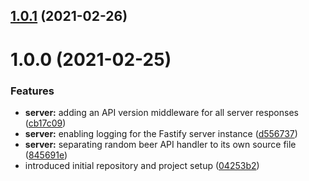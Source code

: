 ## [1.0.1](https://github.com/epam-debrecen-ui-community/tech-corner-3-semrel/compare/v1.0.0...v1.0.1) (2021-02-26)

# 1.0.0 (2021-02-25)


### Features

* **server:** adding an API version middleware for all server responses ([cb17c09](https://github.com/epam-debrecen-ui-community/tech-corner-3-semrel/commit/cb17c09e69c6b7281ea7c19bad6902242dde7bf4))
* **server:** enabling logging for the Fastify server instance ([d556737](https://github.com/epam-debrecen-ui-community/tech-corner-3-semrel/commit/d5567377daf7a4d9dbd178d477fa5a5a3c893e6c))
* **server:** separating random beer API handler to its own source file ([845691e](https://github.com/epam-debrecen-ui-community/tech-corner-3-semrel/commit/845691e6681690c8536bc8d115c4efb7aa7be685))
* introduced initial repository and project setup ([04253b2](https://github.com/epam-debrecen-ui-community/tech-corner-3-semrel/commit/04253b2252825e9692796cbc0f1efd15afe869e9))
